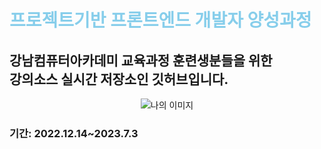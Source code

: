 <style>
h1{color: skyblue;}
#ibox{text-align:center;}
</style>
<h1>프로젝트기반 프론트엔드 개발자 양성과정</h1>
<h2>강남컴퓨터아카데미 교육과정 훈련생분들을 위한 <br>
강의소스 실시간 저장소인 깃허브입니다.</h2>
<div id="ibox">
<img src="https://imagescdn.gettyimagesbank.com/500/201603/a10435096.jpg" alt="나의 이미지">
</div>
<h3>기간: 2022.12.14~2023.7.3</h3>
